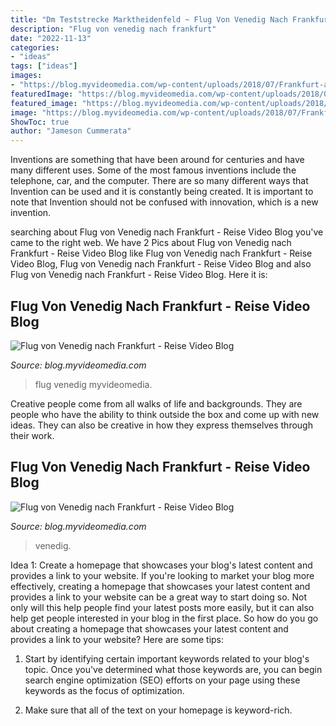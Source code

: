 ```yaml
---
title: "Dm Teststrecke Marktheidenfeld ~ Flug Von Venedig Nach Frankfurt"
description: "Flug von venedig nach frankfurt"
date: "2022-11-13"
categories:
- "ideas"
tags: ["ideas"]
images:
- "https://blog.myvideomedia.com/wp-content/uploads/2018/07/Frankfurt-airport_129-c-768x432.jpg"
featuredImage: "https://blog.myvideomedia.com/wp-content/uploads/2018/07/Flug-Venedig-Frankfurt-c.jpg"
featured_image: "https://blog.myvideomedia.com/wp-content/uploads/2018/07/Frankfurt-airport_129-c-768x432.jpg"
image: "https://blog.myvideomedia.com/wp-content/uploads/2018/07/Frankfurt-airport_129-c-768x432.jpg"
ShowToc: true
author: "Jameson Cummerata"
---
```



Inventions are something that have been around for centuries and have many different uses. Some of the most famous inventions include the telephone, car, and the computer. There are so many different ways that Invention can be used and it is constantly being created. It is important to note that Invention should not be confused with innovation, which is a new invention.

	

		
searching about Flug von Venedig nach Frankfurt - Reise Video Blog you've came to the right web. We have 2 Pics about Flug von Venedig nach Frankfurt - Reise Video Blog like Flug von Venedig nach Frankfurt - Reise Video Blog, Flug von Venedig nach Frankfurt - Reise Video Blog and also Flug von Venedig nach Frankfurt - Reise Video Blog. Here it is:
		
    
## Flug Von Venedig Nach Frankfurt - Reise Video Blog

<img loading=lazy src="https://blog.myvideomedia.com/wp-content/uploads/2018/07/Flug-Venedig-Frankfurt-c.jpg" onerror="this.onerror=null;this.src='https://tse2.mm.bing.net/th?id=OIP.1lFyrv1k-srOxlZcH-uvRgHaLH&amp;pid=15.1';" alt="Flug von Venedig nach Frankfurt - Reise Video Blog">

_Source: blog.myvideomedia.com_

>flug venedig myvideomedia. 

	

Creative people come from all walks of life and backgrounds. They are people who have the ability to think outside the box and come up with new ideas. They can also be creative in how they express themselves through their work.

    
## Flug Von Venedig Nach Frankfurt - Reise Video Blog

<img loading=lazy src="https://blog.myvideomedia.com/wp-content/uploads/2018/07/Frankfurt-airport_129-c-768x432.jpg" onerror="this.onerror=null;this.src='https://tse4.mm.bing.net/th?id=OIP.8kpqz--0NIrxWEp9cuDkqgHaEK&amp;pid=15.1';" alt="Flug von Venedig nach Frankfurt - Reise Video Blog">

_Source: blog.myvideomedia.com_

>venedig. 

	

Idea 1: Create a homepage that showcases your blog's latest content and provides a link to your website.
If you're looking to market your blog more effectively, creating a homepage that showcases your latest content and provides a link to your website can be a great way to start doing so. Not only will this help people find your latest posts more easily, but it can also help get people interested in your blog in the first place. So how do you go about creating a homepage that showcases your latest content and provides a link to your website? Here are some tips:
1. Start by identifying certain important keywords related to your blog's topic. Once you've determined what those keywords are, you can begin search engine optimization (SEO) efforts on your page using these keywords as the focus of optimization.

2. Make sure that all of the text on your homepage is keyword-rich.

